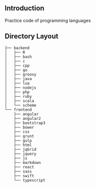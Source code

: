 ## Introduction
Practice code of programming languages

## Directory Layout
```
├── backend
│   ├── R
│   ├── bash
│   ├── c
│   ├── cpp
│   ├── go
│   ├── groovy
│   ├── java
│   ├── lua
│   ├── nodejs
│   ├── php
│   ├── ruby
│   ├── scala
│   └── scheme
└── frontend
    ├── angular
    ├── angular2
    ├── bootstrap3
    ├── bower
    ├── css
    ├── grunt
    ├── gulp
    ├── html
    ├── jqGrid
    ├── jquery
    ├── js
    ├── markdown
    ├── react
    ├── sass
    ├── swift
    └── typescript
```

